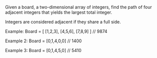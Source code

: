 Given a board, a two-dimensional array of integers, find the path of four adjacent integers that yields the largest total integer.

Integers are considered adjacent if they share a full side.

Example:
Board = [
[1,2,3],
[4,5,6],
[7,8,9]
] // 9874

Example 2:
Board = [0,1,4,0,0] // 1400

Example 3:
Board = [0,1,4,5,0] // 5410
